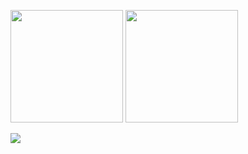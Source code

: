 <p> 
  <img height="180rem" src="https://github-readme-stats.vercel.app/api?username=RamazanKara&count_private=true&show_icons=true&theme=chartreuse-dark&include_all_commits=true&hide=prs"/>

  <img height="180rem" src="https://github-readme-stats.vercel.app/api/top-langs/?username=RamazanKara&langs_count=10&layout=default&theme=chartreuse-dark&hide=smarty"/>
</p>

<p>
  <img src="https://github-readme-stats.vercel.app/api/wakatime?username=RamazanKara&layout=default&theme=chartreuse-dark&custom_title=WakaTime-stats-since-May-28-2021"/>
</p>
